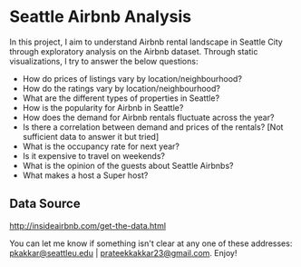 # Seattle Airbnb Analysis
In this project, I aim to understand Airbnb rental landscape in Seattle City through exploratory analysis on the Airbnb dataset. Through static visualizations, I try to answer the below questions:
* How do prices of listings vary by location/neighbourhood?
* How do the ratings vary by location/neighbourhood?
* What are the different types of properties in Seattle?
* How is the popularity for Airbnb in Seattle? 
* How does the demand for Airbnb rentals fluctuate across the year?
* Is there a correlation between demand and prices of the rentals? [Not sufficient data to answer it but tried]
* What is the occupancy rate for next year?
* Is it expensive to travel on weekends?
* What is the opinion of the guests about Seattle Airbnbs?
* What makes a host a Super host?


## Data Source
http://insideairbnb.com/get-the-data.html

You can let me know if something isn't clear at any one of these addresses: pkakkar@seattleu.edu | prateekkakkar23@gmail.com.
Enjoy!


